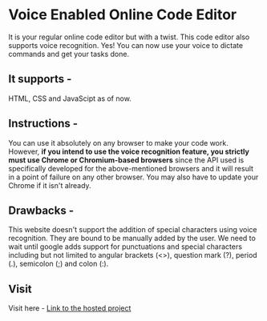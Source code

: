 # Voice Enabled Online Code Editor

It is your regular online code editor but with a twist. This code editor also supports voice recognition. Yes! You can now use your voice to dictate commands and get your tasks done.

## It supports - 

HTML, CSS and JavaScipt as of now.

## Instructions - 

You can use it absolutely on any browser to make your code work. However, **if you intend to use the voice recognition feature, you strictly must use Chrome or Chromium-based browsers** since the API used is specifically developed for the above-mentioned browsers and it will result in a point of failure on any other browser. You may also have to update your Chrome if it isn't already.

## Drawbacks -

This website doesn't support the addition of special characters using voice recognition. They are bound to be manually added by the user.
We need to wait until google adds support for punctuations and special characters including but not limited to angular brackets (<>), question mark (?), period (.), semicolon (;) and colon (:).

## Visit
Visit here - [Link to the hosted project](https://ishubham21.github.io/voice-enabled-online-code-editor/)

